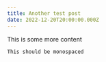 ```yaml
---
title: Another test post
date: 2022-12-20T20:00:00.000Z
---
```


This is some more content

`This should be monospaced`



